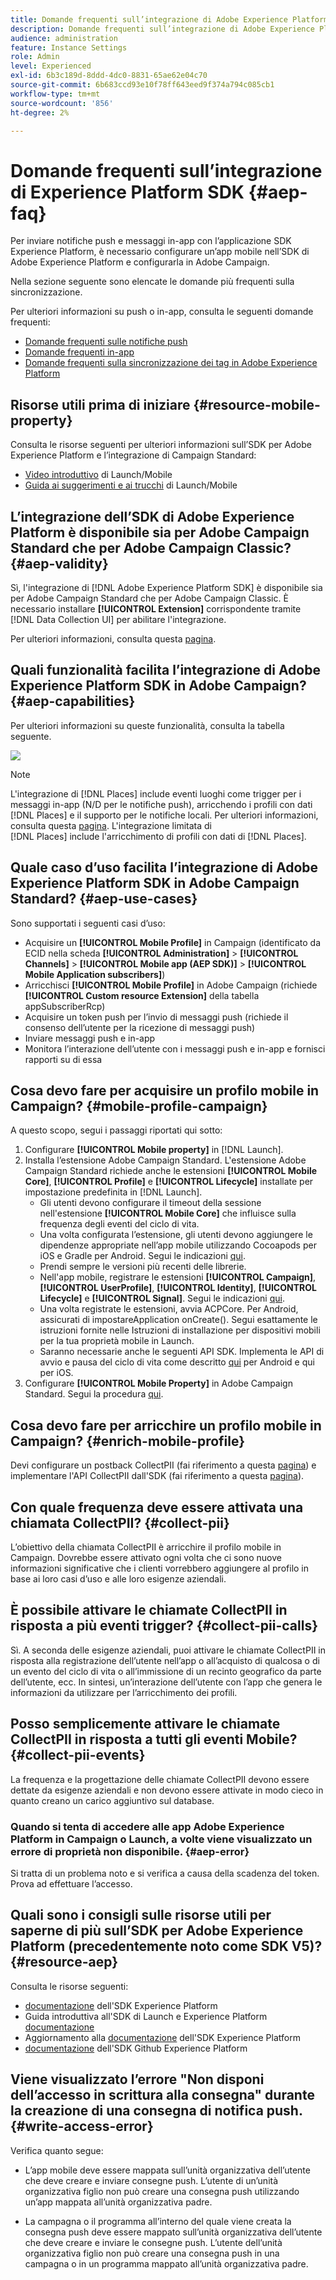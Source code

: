 ```yaml
---
title: Domande frequenti sull’integrazione di Adobe Experience Platform SDK e Adobe Campaign
description: Domande frequenti sull’integrazione di Adobe Experience Platform SDK e Adobe Campaign
audience: administration
feature: Instance Settings
role: Admin
level: Experienced
exl-id: 6b3c189d-8ddd-4dc0-8831-65ae62e04c70
source-git-commit: 6b683ccd93e10f78ff643eed9f374a794c085cb1
workflow-type: tm+mt
source-wordcount: '856'
ht-degree: 2%

---
```


# Domande frequenti sull’integrazione di Experience Platform SDK {#aep-faq}

Per inviare notifiche push e messaggi in-app con l’applicazione SDK Experience Platform, è necessario configurare un’app mobile nell’SDK di Adobe Experience Platform e configurarla in Adobe Campaign.

Nella sezione seguente sono elencate le domande più frequenti sulla sincronizzazione.

Per ulteriori informazioni su push o in-app, consulta le seguenti domande frequenti:

* [Domande frequenti sulle notifiche push](../../channels/using/about-push-notifications.md#push-faq)
* [Domande frequenti in-app](../../channels/using/in-app-faq.md)
* [Domande frequenti sulla sincronizzazione dei tag in Adobe Experience Platform](../../administration/using/syncwithlaunch-faq.md)

## Risorse utili prima di iniziare {#resource-mobile-property}

Consulta le risorse seguenti per ulteriori informazioni sull’SDK per Adobe Experience Platform e l’integrazione di Campaign Standard:

* [Video introduttivo](https://www.adobe.com/experience-platform/launch.html#acpl-mobile-video) di Launch/Mobile
* [Guida ai suggerimenti e ai trucchi](https://www.adobe.com/content/dam/dx/us/en/products/experience-platform/launch-tag-manager/pdfs/adobe-cloud-platform-launch-tips-and-tricks-sheet.pdf) di Launch/Mobile

## L’integrazione dell’SDK di Adobe Experience Platform è disponibile sia per Adobe Campaign Standard che per Adobe Campaign Classic? {#aep-validity}

Sì, l&#39;integrazione di [!DNL Adobe Experience Platform SDK] è disponibile sia per Adobe Campaign Standard che per Adobe Campaign Classic. È necessario installare **[!UICONTROL Extension]** corrispondente tramite [!DNL Data Collection UI] per abilitare l&#39;integrazione.

Per ulteriori informazioni, consulta questa [pagina](https://developer.adobe.com/client-sdks/documentation/adobe-campaign-standard).

## Quali funzionalità facilita l’integrazione di Adobe Experience Platform SDK in Adobe Campaign? {#aep-capabilities}

Per ulteriori informazioni su queste funzionalità, consulta la tabella seguente.

![](assets/faq.png)

>[!NOTE]
>
>L&#39;integrazione di [!DNL Places] include eventi luoghi come trigger per i messaggi in-app (N/D per le notifiche push), arricchendo i profili con dati [!DNL Places] e il supporto per le notifiche locali. Per ulteriori informazioni, consulta questa [pagina](../../channels/using/preparing-and-sending-an-in-app-message.md). L&#39;integrazione limitata di <br>[!DNL Places] include l&#39;arricchimento di profili con dati di [!DNL Places].

## Quale caso d’uso facilita l’integrazione di Adobe Experience Platform SDK in Adobe Campaign Standard? {#aep-use-cases}

Sono supportati i seguenti casi d’uso:

* Acquisire un **[!UICONTROL Mobile Profile]** in Campaign (identificato da ECID nella scheda **[!UICONTROL Administration]** > **[!UICONTROL Channels]** > **[!UICONTROL Mobile app (AEP SDK)]** > **[!UICONTROL Mobile Application subscribers]**)
* Arricchisci **[!UICONTROL Mobile Profile]** in Adobe Campaign (richiede **[!UICONTROL Custom resource Extension]** della tabella appSubscriberRcp)
* Acquisire un token push per l’invio di messaggi push (richiede il consenso dell’utente per la ricezione di messaggi push)
* Inviare messaggi push e in-app
* Monitora l’interazione dell’utente con i messaggi push e in-app e fornisci rapporti su di essa

## Cosa devo fare per acquisire un profilo mobile in Campaign? {#mobile-profile-campaign}

A questo scopo, segui i passaggi riportati qui sotto:

1. Configurare **[!UICONTROL Mobile property]** in [!DNL Launch].
1. Installa l’estensione Adobe Campaign Standard. L&#39;estensione Adobe Campaign Standard richiede anche le estensioni **[!UICONTROL Mobile Core]**, **[!UICONTROL Profile]** e **[!UICONTROL Lifecycle]** installate per impostazione predefinita in [!DNL Launch].
   * Gli utenti devono configurare il timeout della sessione nell&#39;estensione **[!UICONTROL Mobile Core]** che influisce sulla frequenza degli eventi del ciclo di vita.
   * Una volta configurata l’estensione, gli utenti devono aggiungere le dipendenze appropriate nell’app mobile utilizzando Cocoapods per iOS e Gradle per Android. Segui le indicazioni [qui](https://developer.adobe.com/client-sdks/documentation/adobe-campaign-standard).
   * Prendi sempre le versioni più recenti delle librerie.
   * Nell&#39;app mobile, registrare le estensioni **[!UICONTROL Campaign]**, **[!UICONTROL UserProfile]**, **[!UICONTROL Identity]**, **[!UICONTROL Lifecycle]** e **[!UICONTROL Signal]**. Segui le indicazioni [qui](https://developer.adobe.com/client-sdks/documentation/adobe-campaign-standard/#register-the-campaign-standard-extension-with-mobile-core).
   * Una volta registrate le estensioni, avvia ACPCore. Per Android, assicurati di impostareApplication onCreate(). Segui esattamente le istruzioni fornite nelle Istruzioni di installazione per dispositivi mobili per la tua proprietà mobile in Launch.
   * Saranno necessarie anche le seguenti API SDK. Implementa le API di avvio e pausa del ciclo di vita come descritto [qui](https://developer.adobe.com/client-sdks/documentation/mobile-core/lifecycle/android) per Android e qui per iOS.
1. Configurare **[!UICONTROL Mobile Property]** in Adobe Campaign Standard. Segui la procedura [qui](../../administration/using/configuring-a-mobile-application.md#channel-specific-config).

## Cosa devo fare per arricchire un profilo mobile in Campaign? {#enrich-mobile-profile}

Devi configurare un postback CollectPII (fai riferimento a questa [pagina](../../administration/using/configuring-rules-launch.md#pii-postback)) e implementare l&#39;API CollectPII dall&#39;SDK (fai riferimento a questa [pagina](https://developer.adobe.com/client-sdks/documentation/mobile-core/api-reference)).

## Con quale frequenza deve essere attivata una chiamata CollectPII? {#collect-pii}

L’obiettivo della chiamata CollectPII è arricchire il profilo mobile in Campaign. Dovrebbe essere attivato ogni volta che ci sono nuove informazioni significative che i clienti vorrebbero aggiungere al profilo in base ai loro casi d’uso e alle loro esigenze aziendali.

## È possibile attivare le chiamate CollectPII in risposta a più eventi trigger? {#collect-pii-calls}

Sì. A seconda delle esigenze aziendali, puoi attivare le chiamate CollectPII in risposta alla registrazione dell’utente nell’app o all’acquisto di qualcosa o di un evento del ciclo di vita o all’immissione di un recinto geografico da parte dell’utente, ecc. In sintesi, un’interazione dell’utente con l’app che genera le informazioni da utilizzare per l’arricchimento dei profili.

## Posso semplicemente attivare le chiamate CollectPII in risposta a tutti gli eventi Mobile? {#collect-pii-events}

La frequenza e la progettazione delle chiamate CollectPII devono essere dettate da esigenze aziendali e non devono essere attivate in modo cieco in quanto creano un carico aggiuntivo sul database.

### Quando si tenta di accedere alle app Adobe Experience Platform in Campaign o Launch, a volte viene visualizzato un errore di proprietà non disponibile. {#aep-error}

Si tratta di un problema noto e si verifica a causa della scadenza del token. Prova ad effettuare l’accesso.

## Quali sono i consigli sulle risorse utili per saperne di più sull’SDK per Adobe Experience Platform (precedentemente noto come SDK V5)?{#resource-aep}

Consulta le risorse seguenti:

* [documentazione](https://developer.adobe.com/client-sdks/documentation/) dell&#39;SDK Experience Platform
* Guida introduttiva all&#39;SDK di Launch e Experience Platform [documentazione](https://developer.adobe.com/client-sdks/documentation/getting-started/create-a-mobile-property/)
* Aggiornamento alla [documentazione](https://developer.adobe.com/client-sdks/resources/upgrade-platform-sdks/) dell&#39;SDK Experience Platform
* [documentazione](https://github.com/Adobe-Marketing-Cloud/acp-sdks/) dell&#39;SDK Github Experience Platform

## Viene visualizzato l’errore &quot;Non disponi dell’accesso in scrittura alla consegna&quot; durante la creazione di una consegna di notifica push. {#write-access-error}

Verifica quanto segue:

* L’app mobile deve essere mappata sull’unità organizzativa dell’utente che deve creare e inviare consegne push. L’utente di un’unità organizzativa figlio non può creare una consegna push utilizzando un’app mappata all’unità organizzativa padre.

* La campagna o il programma all’interno del quale viene creata la consegna push deve essere mappato sull’unità organizzativa dell’utente che deve creare e inviare le consegne push. L’utente dell’unità organizzativa figlio non può creare una consegna push in una campagna o in un programma mappato all’unità organizzativa padre.
